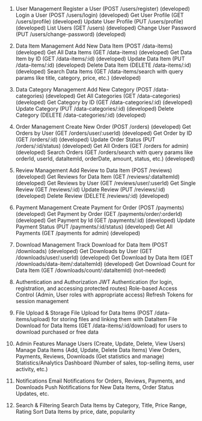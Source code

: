 1. User Management
Register a User (POST /users/register) (developed)
Login a User (POST /users/login) (developed)
Get User Profile (GET /users/profile) (developed)
Update User Profile (PUT /users/profile) (developed)
List Users (GET /users) (developed)
Change User Password (PUT /users/change-password) (developed)

2. Data Item Management
Add New Data Item (POST /data-items) (developed)
Get All Data Items (GET /data-items) (developed)
Get Data Item by ID (GET /data-items/:id) (developed)
Update Data Item (PUT /data-items/:id) (developed)
Delete Data Item (DELETE /data-items/:id) (developed)
Search Data Items (GET /data-items/search with query params like title, category, price, etc.) (developed)

3. Data Category Management
Add New Category (POST /data-categories) (developed)
Get All Categories (GET /data-categories) (developed)
Get Category by ID (GET /data-categories/:id) (developed)
Update Category (PUT /data-categories/:id) (developed)
Delete Category (DELETE /data-categories/:id) (developed)

4. Order Management
Create New Order (POST /orders) (developed)
Get Orders by User (GET /orders/user/:userId) (developed)
Get Order by ID (GET /orders/:id) (developed)
Update Order Status (PUT /orders/:id/status) (developed)
Get All Orders (GET /orders for admin) (developed)
Search Orders (GET /orders/search with query params like orderId, userId, dataItemId, orderDate, amount, status, etc.) (developed)

5. Review Management
Add Review to Data Item (POST /reviews) (developed)
Get Reviews for Data Item (GET /reviews/:dataItemId) (developed)
Get Reviews by User (GET /reviews/user/:userId)
Get Single Review (GET /reviews/:id)
Update Review (PUT /reviews/:id) (developed)
Delete Review (DELETE /reviews/:id) (developed)

6. Payment Management
Create Payment for Order (POST /payments) (developed)
Get Payment by Order (GET /payments/order/:orderId) (developed)
Get Payment by Id (GET /payments/:id) (developed)
Update Payment Status (PUT /payments/:id/status) (developed)
Get All Payments (GET /payments for admin) (developed)

7. Download Management
Track Download for Data Item (POST /downloads) (developed)
Get Downloads by User (GET /downloads/user/:userId) (developed)
Get Download by Data Item (GET /downloads/data-item/:dataItemId) (developed)
Get Download Count for Data Item (GET /downloads/count/:dataItemId) (not-needed)

8. Authentication and Authorization
JWT Authentication (for login, registration, and accessing protected routes)
Role-based Access Control (Admin, User roles with appropriate access)
Refresh Tokens for session management

9. File Upload & Storage
File Upload for Data Items (POST /data-items/upload) for storing files and linking them with DataItem
File Download for Data Items (GET /data-items/:id/download) for users to download purchased or free data

10. Admin Features
Manage Users (Create, Update, Delete, View Users)
Manage Data Items (Add, Update, Delete Data Items)
View Orders, Payments, Reviews, Downloads (Get statistics and manage)
Statistics/Analytics Dashboard (Number of sales, top-selling items, user activity, etc.)

11. Notifications
Email Notifications for Orders, Reviews, Payments, and Downloads
Push Notifications for New Data Items, Order Status Updates, etc.

12. Search & Filtering
Search Data Items by Category, Title, Price Range, Rating
Sort Data Items by price, date, popularity